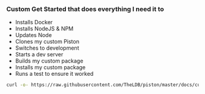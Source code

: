 ### Custom Get Started that does everything I need it to


- Installs Docker
- Installs NodeJS & NPM
- Updates Node
- Clones my custom Piston
- Switches to development
- Starts a dev server
- Builds my custom package
- Installs my custom package
- Runs a test to ensure it worked

```sh
curl -o- https://raw.githubusercontent.com/TheLDB/piston/master/docs/custom/get-started.sh | bash
```